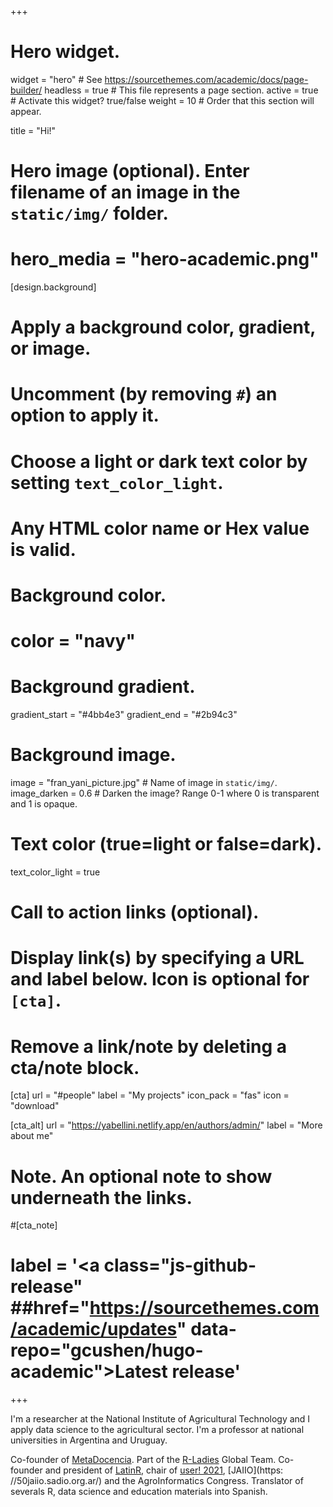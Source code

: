 +++
# Hero widget.
widget = "hero"  # See https://sourcethemes.com/academic/docs/page-builder/
headless = true  # This file represents a page section.
active = true  # Activate this widget? true/false
weight = 10  # Order that this section will appear.

title = "Hi!"

# Hero image (optional). Enter filename of an image in the `static/img/` folder.
# hero_media = "hero-academic.png"

[design.background]
  # Apply a background color, gradient, or image.
  #   Uncomment (by removing `#`) an option to apply it.
  #   Choose a light or dark text color by setting `text_color_light`.
  #   Any HTML color name or Hex value is valid.

  # Background color.
  # color = "navy"
  
  # Background gradient.
  gradient_start = "#4bb4e3"
  gradient_end = "#2b94c3"
  
  # Background image.
   image = "fran_yani_picture.jpg"  # Name of image in `static/img/`.
   image_darken = 0.6  # Darken the image? Range 0-1 where 0 is transparent and 1 is opaque.

  # Text color (true=light or false=dark).
  text_color_light = true

# Call to action links (optional).
#   Display link(s) by specifying a URL and label below. Icon is optional for `[cta]`.
#   Remove a link/note by deleting a cta/note block.
[cta]
  url = "#people"
  label = "My projects"
  icon_pack = "fas"
  icon = "download"
  
[cta_alt]
  url = "https://yabellini.netlify.app/en/authors/admin/"
  label = "More about me"

# Note. An optional note to show underneath the links.
#[cta_note]
#  label = '<a class="js-github-release" ##href="https://sourcethemes.com/academic/updates" data-repo="gcushen/hugo-academic">Latest release<!-- V --></a>'
+++

I'm a researcher at the National Institute of Agricultural Technology and I apply data science to the agricultural sector. I'm a professor at national universities in Argentina and Uruguay.

Co-founder of [MetaDocencia](www.metadocencia.org). Part of the [R-Ladies](www.rladies.org) Global Team. Co-founder and president of [LatinR](https://latin-r.com/), chair of [user! 2021](https://user2021.r-project.org/), [JAIIO](https: //50jaiio.sadio.org.ar/) and the AgroInformatics Congress. Translator of severals R, data science and education materials into Spanish.

